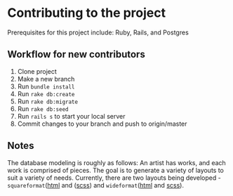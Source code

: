 Contributing to the project
====

Prerequisites for this project include: Ruby, Rails, and Postgres

## Workflow for new contributors

1. Clone project
2. Make a new branch
3. Run `bundle install`
4. Run `rake db:create`
5. Run `rake db:migrate`
6. Run `rake db:seed`
7. Run `rails s` to start your local server
8. Commit changes to your branch and push to origin/master

## Notes
The database modeling is roughly as follows: An artist has works, and each work is comprised of pieces. The goal is to generate a variety of layouts to suit a variety of needs. Currently, there are two layouts being developed - `squareformat`([html](https://github.com/reubenson/arc/blob/master/app/views/works/show/squareformat.html.erb) and ([scss](https://github.com/reubenson/arc/blob/master/app/assets/stylesheets/works/squareformat.scss)) and `wideformat`([html](https://github.com/reubenson/arc/blob/master/app/views/works/show/wideformat.html.erb) and [scss](https://github.com/reubenson/arc/blob/master/app/assets/stylesheets/works/wideformat.scss)).
